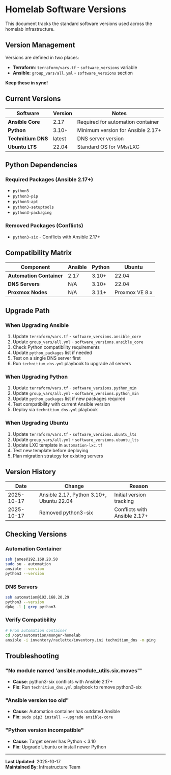 # Homelab Software Versions

This document tracks the standard software versions used across the homelab infrastructure.

## Version Management

Versions are defined in two places:
- **Terraform**: `terraform/vars.tf` - `software_versions` variable
- **Ansible**: `group_vars/all.yml` - `software_versions` section

**Keep these in sync!**

## Current Versions

| Software | Version | Notes |
|----------|---------|-------|
| **Ansible Core** | 2.17 | Required for automation container |
| **Python** | 3.10+ | Minimum version for Ansible 2.17+ |
| **Technitium DNS** | latest | DNS server version |
| **Ubuntu LTS** | 22.04 | Standard OS for VMs/LXC |

## Python Dependencies

### Required Packages (Ansible 2.17+)
- `python3`
- `python3-pip`
- `python3-apt`
- `python3-setuptools`
- `python3-packaging`

### Removed Packages (Conflicts)
- `python3-six` - Conflicts with Ansible 2.17+

## Compatibility Matrix

| Component | Ansible | Python | Ubuntu |
|-----------|---------|--------|--------|
| **Automation Container** | 2.17 | 3.10+ | 22.04 |
| **DNS Servers** | N/A | 3.10+ | 22.04 |
| **Proxmox Nodes** | N/A | 3.11+ | Proxmox VE 8.x |

## Upgrade Path

### When Upgrading Ansible

1. Update `terraform/vars.tf` - `software_versions.ansible_core`
2. Update `group_vars/all.yml` - `software_versions.ansible_core`
3. Check Python compatibility requirements
4. Update `python_packages` list if needed
5. Test on a single DNS server first
6. Run `technitium_dns.yml` playbook to upgrade all servers

### When Upgrading Python

1. Update `terraform/vars.tf` - `software_versions.python_min`
2. Update `group_vars/all.yml` - `software_versions.python_min`
3. Update `python_packages` list if new packages required
4. Test compatibility with current Ansible version
5. Deploy via `technitium_dns.yml` playbook

### When Upgrading Ubuntu

1. Update `terraform/vars.tf` - `software_versions.ubuntu_lts`
2. Update `group_vars/all.yml` - `software_versions.ubuntu_lts`
3. Update LXC template in `automation-lxc.tf`
4. Test new template before deploying
5. Plan migration strategy for existing servers

## Version History

| Date | Change | Reason |
|------|--------|--------|
| 2025-10-17 | Ansible 2.17, Python 3.10+, Ubuntu 22.04 | Initial version tracking |
| 2025-10-17 | Removed python3-six | Conflicts with Ansible 2.17+ |

## Checking Versions

### Automation Container
```bash
ssh james@192.168.20.50
sudo su - automation
ansible --version
python3 --version
```

### DNS Servers
```bash
ssh automation@192.168.20.29
python3 --version
dpkg -l | grep python3
```

### Verify Compatibility
```bash
# From automation container
cd /opt/automation/monger-homelab
ansible -i inventory/raclette/inventory.ini technitium_dns -m ping
```

## Troubleshooting

### "No module named 'ansible.module_utils.six.moves'"
- **Cause**: python3-six conflicts with Ansible 2.17+
- **Fix**: Run `technitium_dns.yml` playbook to remove python3-six

### "Ansible version too old"
- **Cause**: Automation container has outdated Ansible
- **Fix**: `sudo pip3 install --upgrade ansible-core`

### "Python version incompatible"
- **Cause**: Target server has Python < 3.10
- **Fix**: Upgrade Ubuntu or install newer Python

---

**Last Updated**: 2025-10-17  
**Maintained By**: Infrastructure Team
